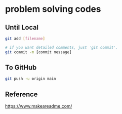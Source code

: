 # problem solving codes

## Until Local

```bash
git add [filename]

# if you want detailed comments, just 'git commit'.
git commit -m [commit message] 
```

## To GitHub
``` bash
git push -u origin main
```

## Reference
https://www.makeareadme.com/

